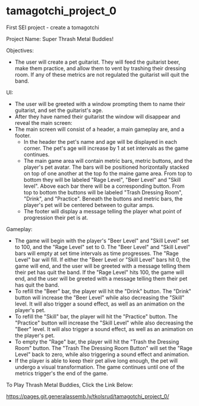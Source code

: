 # tamagotchi_project_0
First SEI project - create a tomagotchi

Project Name: Super Thrash Metal Buddies!

Objectives:
- The user will create a pet guitarist. They will feed the guitarist beer, make them practice, and allow them to vent by trashing their dressing room. If any of these metrics are not regulated the guitarist will quit the band.

UI:
- The user will be greeted with a window prompting them to name their guitarist, and set the guitarist's age.
- After they have named their guitarist the window will disappear and reveal the main screen:
- The main screen will consist of a header, a main gameplay are, and a footer. 
  - In the header the pet's name and age will be displayed in each corner. The pet's age will increase by 1 at set intervals as the game continues.
  - The main game area will contain metric bars, metric buttons, and the player's pet avatar. The bars will be positioned horizontally stacked on top of one another at the top fo the maine game area. From top to bottom they will be labeled "Rage Level", "Beer Level" and "Skill level". Above each bar there will be a corresponding button. From top to bottom the buttons will be labeled "Trash Dressing Room", "Drink", and "Practice". Beneath the buttons and metric bars, the player's pet will be centered between to guitar amps.
  - The footer will display a message telling the player what point of progression their pet is at.
  

Gameplay:
- The game will begin with the player's "Beer Level" and "Skill Level" set to 100, and the "Rage Level" set to 0. The "Beer Level" and "Skill Level" bars will empty at set time intervals as time progresses. The "Rage Level" bar will fill. If either the "Beer Level or "Skill Level" bars hit 0, the game will end, and the user will be greeted with a message telling them their pet has quit the band. If the "Rage Level" hits 100, the game will end, and the user will be greeted with a message telling them their pet has quit the band.
- To refill the "Beer" bar, the player will hit the "Drink" button. The "Drink" button will increase the "Beer Level" while also decreasing the "Skill" level. It will also trigger a sound effect, as well as an animation on the player's pet.
- To refill the "Skill" bar, the player will hit the "Practice" button. The "Practice" button will increase the "Skill Level" while also decreasing the "Beer" level. It will also trigger a sound effect, as well as an animation on the player's pet.
- To empty the "Rage" bar, the player will hit the "Trash the Dressing Room" button. The "Trash The Dressing Room Button" will set the "Rage Level" back to zero, while also triggering a sound effect and animation. 
- If the player is able to keep their pet alive long enough, the pet will undergo a visual transformation. The game continues until one of the metrics trigger's the end of the game.

To Play Thrash Metal Buddies, Click the Link Below:


https://pages.git.generalassemb.ly/tkolsrud/tamagotchi_project_0/

